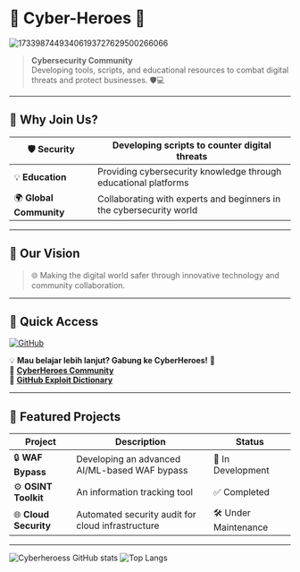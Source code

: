 # 🌟 **Cyber-Heroes** 🌟
![17339874493406193727629500266066](https://github.com/user-attachments/assets/ec3d8730-8153-420a-aa42-d4595ae9e4e7)

> **Cybersecurity Community**  
> Developing tools, scripts, and educational resources to combat digital threats and protect businesses. 🛡️💻

---

## 🚀 **Why Join Us?**
| 🛡️ **Security**         | Developing scripts to counter digital threats                 |
|--------------------------|---------------------------------------------------------------|
| 💡 **Education**         | Providing cybersecurity knowledge through educational platforms |
| 🌍 **Global Community**  | Collaborating with experts and beginners in the cybersecurity world |

---

## 🎯 **Our Vision**
> 🌐 Making the digital world safer through innovative technology and community collaboration.

---

## 🔗 **Quick Access**
[![GitHub](https://img.shields.io/badge/GitHub-Cyber--Heroes-blue?style=for-the-badge&logo=github)](https://github.com/Cyberheroess)  

💡 **Mau belajar lebih lanjut? Gabung ke CyberHeroes!** 🚀  
🔗 **[CyberHeroes Community](https://chat.whatsapp.com/JJCwRcmcmHf4HBNhqjYvuK)**  
🔗 **[GitHub Exploit Dictionary](https://github.com/Cyberheroess/Comprehensive-Exploit-Dictionary/blob/main/Payload-mutation.md)**  

---

## 📂 **Featured Projects**
| **Project**              | **Description**                                                       | **Status**            |
|--------------------------|-----------------------------------------------------------------------|-----------------------|
| 🔒 **WAF Bypass**        | Developing an advanced AI/ML-based WAF bypass                        | 🚀 In Development     |
| ⚙️ **OSINT Toolkit**    | An information tracking tool                                         | ✅ Completed          |
| 🌐 **Cloud Security**    | Automated security audit for cloud infrastructure                    | 🛠️ Under Maintenance |

---
![Cyberheroess GitHub stats](https://github-readme-stats.vercel.app/api?username=Cyberheroess&show_icons=true&hide_title=true&count_private=true&hide=prs&theme=radical)
![Top Langs](https://github-readme-stats.vercel.app/api/top-langs/?username=Cyberheroess&layout=compact&theme=radical)
